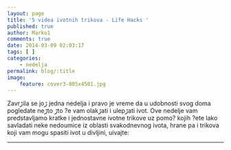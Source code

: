 ```yaml
---
layout: page
title: '5 videa ‍ivotnih trikova - Life Hacks '
published: true
author: Marko1
comments: true
date: 2014-03-09 02:03:17
tags: [ ]
categories:
    - nedelja
permalink: blog/:title
image:
    feature: cover3-805x4501.jpg
---
```

Zavrڑila se joڑ jedna nedelja i pravo je vreme da u udobnosti svog doma pogledate neڑto ڑto ?e vam olakڑati i ulepڑati ‍ivot. Ove nedelje vam predstavljamo kratke i jednostavne ‍ivotne trikove uz pomo? kojih ?ete lako savladati neke nedoumice iz oblasti svakodnevnog ‍ivota, hrane pa i trikova koji vam mogu spasiti ‍ivot u divljini, u‍ivajte:

* * *